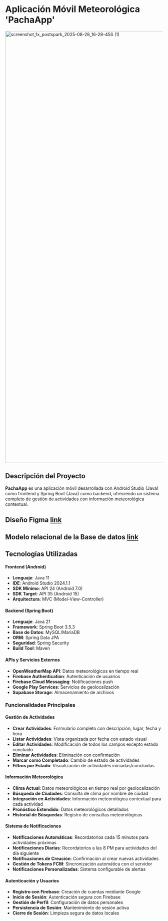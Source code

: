 # Aplicación Móvil Meteorológica 'PachaApp'
<img width="2454" height="1380" alt="screenshot_1x_postspark_2025-08-28_16-28-45S (1)" src="https://github.com/user-attachments/assets/bf34edb9-5c6b-4a3c-ab23-c1fd0d9f9f9e" />

##  Descripción del Proyecto

**PachaApp** es una aplicación móvil desarrollada con Android Studio (Java) como frontend y Spring Boot (Java) como backend, ofreciendo un sistema completo de gestión de actividades con información meteorológica contextual.

## Diseño Figma [link](https://www.figma.com/design/eGxQkBxOp4iZK3LM1Tg7FM/PachaApp?node-id=2-0&p=f&t=jtrbeY1HXFbmyDFt-0)

## Modelo relacional de la Base de datos [link](https://app.chartdb.io/d/9725b43ad400)

## Tecnologías Utilizadas

#### Frontend (Android)
- **Lenguaje**: Java 11
- **IDE**: Android Studio 2024.1.1
- **SDK Mínimo**: API 24 (Android 7.0)
- **SDK Target**: API 35 (Android 15)
- **Arquitectura**: MVC (Model-View-Controller)

#### Backend (Spring Boot)
- **Lenguaje**: Java 21
- **Framework**: Spring Boot 3.5.3
- **Base de Datos**: MySQL/MariaDB
- **ORM**: Spring Data JPA
- **Seguridad**: Spring Security
- **Build Tool**: Maven

#### APIs y Servicios Externos
- **OpenWeatherMap API**: Datos meteorológicos en tiempo real
- **Firebase Authentication**: Autenticación de usuarios
- **Firebase Cloud Messaging**: Notificaciones push
- **Google Play Services**: Servicios de geolocalización
- **Supabase Storage**: Almacenamiento de archivos

### Funcionalidades Principales

#### Gestión de Actividades
- **Crear Actividades**: Formulario completo con descripción, lugar, fecha y hora
- **Listar Actividades**: Vista organizada por fecha con estado visual
- **Editar Actividades**: Modificación de todos los campos excepto estado concluido
- **Eliminar Actividades**: Eliminación con confirmación
- **Marcar como Completado**: Cambio de estado de actividades
- **Filtros por Estado**: Visualización de actividades iniciadas/concluidas

#### Información Meteorológica
- **Clima Actual**: Datos meteorológicos en tiempo real por geolocalización
- **Búsqueda de Ciudades**: Consulta de clima por nombre de ciudad
- **Integración en Actividades**: Información meteorológica contextual para cada actividad
- **Pronóstico Extendido**: Datos meteorológicos detallados
- **Historial de Búsquedas**: Registro de consultas meteorológicas

#### Sistema de Notificaciones
- **Notificaciones Automáticas**: Recordatorios cada 15 minutos para actividades próximas
- **Notificaciones Diarias**: Recordatorios a las 8 PM para actividades del día siguiente
- **Notificaciones de Creación**: Confirmación al crear nuevas actividades
- **Gestión de Tokens FCM**: Sincronización automática con el servidor
- **Notificaciones Personalizadas**: Sistema configurable de alertas

#### Autenticación y Usuarios
- **Registro con Firebase**: Creación de cuentas mediante Google
- **Inicio de Sesión**: Autenticación segura con Firebase
- **Gestión de Perfil**: Configuración de datos personales
- **Persistencia de Sesión**: Mantenimiento de sesión activa
- **Cierre de Sesión**: Limpieza segura de datos locales
